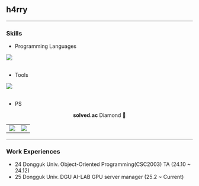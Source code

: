 ## h4rry
___
### Skills
* Programming Languages
<div>
  <a href="https://skillicons.dev">
    <img src="https://skillicons.dev/icons?i=c,cpp,lua,py,bash" />
  </a>
</div>
<br />

* Tools
<div>
  <a href="https://skillicons.dev">
    <img src="https://skillicons.dev/icons?i=git,vscode,threejs" />
  </a>
</div>
<br />

* PS
<div align="center"><b>solved.ac</b> Diamond 💎</div>
<div align="center">
  <a href="https://solved.ac/h4rry">
    <table>
      <tr>
        <td>
          <img src="http://mazassumnida.wtf/api/v2/generate_badge?boj=h4rry" />
        </td>
        <td>
          <img src="http://mazandi.herokuapp.com/api?handle=h4rry&theme=dark" />
        </td>
      </tr>
    </table>
  </a>
</div>

___
### Work Experiences
* 24 Dongguk Univ. Object-Oriented Programming(CSC2003) TA (24.10 ~ 24.12)  
* 25 Dongguk Univ. DGU AI-LAB GPU server manager (25.2 ~ Current)
